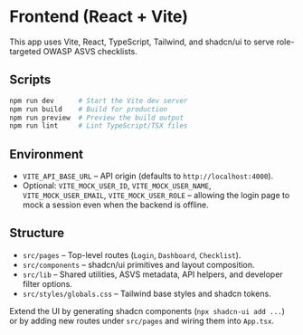 # Frontend (React + Vite)

This app uses Vite, React, TypeScript, Tailwind, and shadcn/ui to serve role-targeted OWASP ASVS checklists.

## Scripts

```bash
npm run dev      # Start the Vite dev server
npm run build    # Build for production
npm run preview  # Preview the build output
npm run lint     # Lint TypeScript/TSX files
```

## Environment

- `VITE_API_BASE_URL` – API origin (defaults to `http://localhost:4000`).
- Optional: `VITE_MOCK_USER_ID`, `VITE_MOCK_USER_NAME`, `VITE_MOCK_USER_EMAIL`, `VITE_MOCK_USER_ROLE` – allowing the login page to mock a session even when the backend is offline.

## Structure

- `src/pages` – Top-level routes (`Login`, `Dashboard`, `Checklist`).
- `src/components` – shadcn/ui primitives and layout composition.
- `src/lib` – Shared utilities, ASVS metadata, API helpers, and developer filter options.
- `src/styles/globals.css` – Tailwind base styles and shadcn tokens.

Extend the UI by generating shadcn components (`npx shadcn-ui add ...`) or by adding new routes under `src/pages` and wiring them into `App.tsx`.
